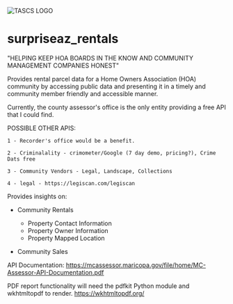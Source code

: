 ![TASCS LOGO](../images/logo.png)
# surpriseaz_rentals
"HELPING KEEP HOA BOARDS IN THE KNOW AND COMMUNITY MANAGEMENT COMPANIES HONEST"

Provides rental parcel data for a Home Owners Association (HOA) community by accessing public data and presenting it in a timely and community member friendly 
and accessible manner.

Currently, the county assessor's office is the only entity providing a free API that I could find. 
    
POSSIBLE OTHER APIS:

    1 - Recorder's office would be a benefit.

    2 - Criminalality - crimometer/Google (7 day demo, pricing?), Crime Dats free

    3 - Community Vendors - Legal, Landscape, Collections

    4 - legal - https://legiscan.com/legiscan

Provides insights on:

- Community Rentals
    - Property Contact Information
    - Property Owner Information
    - Property Mapped Location

- Community Sales

API Documentation: https://mcassessor.maricopa.gov/file/home/MC-Assessor-API-Documentation.pdf

PDF report functionality will need the pdfkit Python module and wkhtmltopdf to render. https://wkhtmltopdf.org/


